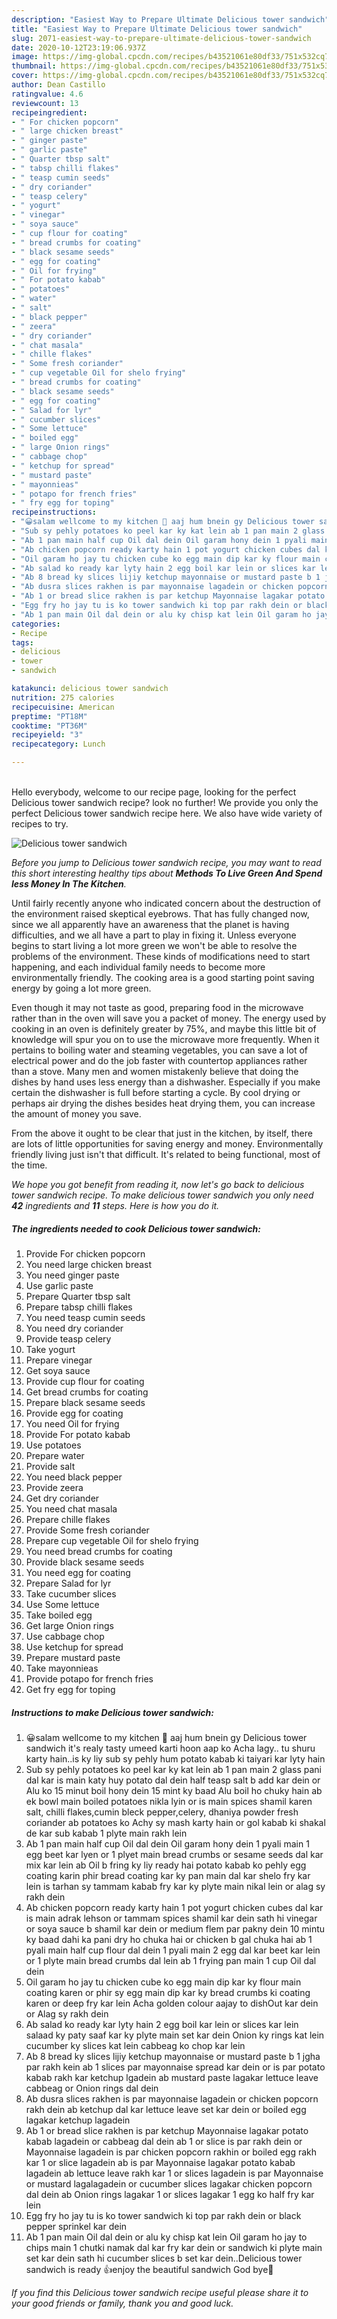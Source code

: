 ```yaml
---
description: "Easiest Way to Prepare Ultimate Delicious tower sandwich"
title: "Easiest Way to Prepare Ultimate Delicious tower sandwich"
slug: 2071-easiest-way-to-prepare-ultimate-delicious-tower-sandwich
date: 2020-10-12T23:19:06.937Z
image: https://img-global.cpcdn.com/recipes/b43521061e80df33/751x532cq70/delicious-tower-sandwich-recipe-main-photo.jpg
thumbnail: https://img-global.cpcdn.com/recipes/b43521061e80df33/751x532cq70/delicious-tower-sandwich-recipe-main-photo.jpg
cover: https://img-global.cpcdn.com/recipes/b43521061e80df33/751x532cq70/delicious-tower-sandwich-recipe-main-photo.jpg
author: Dean Castillo
ratingvalue: 4.6
reviewcount: 13
recipeingredient:
- " For chicken popcorn"
- " large chicken breast"
- " ginger paste"
- " garlic paste"
- " Quarter tbsp salt"
- " tabsp chilli flakes"
- " teasp cumin seeds"
- " dry coriander"
- " teasp celery"
- " yogurt"
- " vinegar"
- " soya sauce"
- " cup flour for coating"
- " bread crumbs for coating"
- " black sesame seeds"
- " egg for coating"
- " Oil for frying"
- " For potato kabab"
- " potatoes"
- " water"
- " salt"
- " black pepper"
- " zeera"
- " dry coriander"
- " chat masala"
- " chille flakes"
- " Some fresh coriander"
- " cup vegetable Oil for shelo frying"
- " bread crumbs for coating"
- " black sesame seeds"
- " egg for coating"
- " Salad for lyr"
- " cucumber slices"
- " Some lettuce"
- " boiled egg"
- " large Onion rings"
- " cabbage chop"
- " ketchup for spread"
- " mustard paste"
- " mayonnieas"
- " potapo for french fries"
- " fry egg for toping"
recipeinstructions:
- "😀salam wellcome to my kitchen 🤗 aaj hum bnein gy Delicious tower sandwich it&#39;s realy tasty umeed karti hoon aap ko Acha lagy.. tu shuru karty hain..is ky liy sub sy pehly hum potato kabab ki taiyari kar lyty hain"
- "Sub sy pehly potatoes ko peel kar ky kat lein ab 1 pan main 2 glass pani dal kar is main katy huy potato dal dein half teasp salt b add kar dein or Alu ko 15 minut boil hony dein 15 mint ky baad Alu boil ho chuky hain ab ek bowl main boiled potatoes nikla lyin or is main spices shamil karen salt, chilli flakes,cumin bleck pepper,celery, dhaniya powder fresh coriander ab potatoes ko Achy sy mash karty hain or gol kabab ki shakal de kar sub kabab 1 plyte main rakh lein"
- "Ab 1 pan main half cup Oil dal dein Oil garam hony dein 1 pyali main 1 egg beet kar lyen or 1 plyet main bread crumbs or sesame seeds dal kar mix kar lein ab Oil b fring ky liy ready hai potato kabab ko pehly egg coating karin phir bread coating kar ky pan main dal kar shelo fry kar lein is tarhan sy tammam kabab fry kar ky plyte main nikal lein or alag sy rakh dein"
- "Ab chicken popcorn ready karty hain 1 pot yogurt chicken cubes dal kar is main adrak lehson or tammam spices shamil kar dein sath hi vinegar or soya sauce b shamil kar dein or medium flem par pakny dein 10 mintu ky baad dahi ka pani dry ho chuka hai or chicken b gal chuka hai ab 1 pyali main half cup flour dal dein 1 pyali main 2 egg dal kar beet kar lein or 1 plyte main bread crumbs dal lein ab 1 frying pan main 1 cup Oil dal dein"
- "Oil garam ho jay tu chicken cube ko egg main dip kar ky flour main coating karen or phir sy egg main dip kar ky bread crumbs ki coating karen or deep fry kar lein Acha golden colour aajay to dishOut kar dein or Alag sy rakh dein"
- "Ab salad ko ready kar lyty hain 2 egg boil kar lein or slices kar lein salaad ky paty saaf kar ky plyte main set kar dein Onion ky rings kat lein cucumber ky slices kat lein cabbeag ko chop kar lein"
- "Ab 8 bread ky slices lijiy ketchup mayonnaise or mustard paste b 1 jgha par rakh kein ab 1 slices par mayonnaise spread kar dein or is par potato kabab rakh kar ketchup lgadein ab mustard paste lagakar lettuce leave cabbeag or Onion rings dal dein"
- "Ab dusra slices rakhen is par mayonnaise lagadein or chicken popcorn rakh dein ab ketchup dal kar lettuce leave set kar dein or boiled egg lagakar ketchup lagadein"
- "Ab 1 or bread slice rakhen is par ketchup Mayonnaise lagakar potato kabab lagadein or cabbeag dal dein ab 1 or slice is par rakh dein or Mayonnaise lagadein is par chicken popcorn rakhin or boiled egg rakh kar 1 or slice lagadein ab is par Mayonnaise lagakar potato kabab lagadein ab lettuce leave rakh kar 1 or slices lagadein is par Mayonnaise or mustard lagalagadein or cucumber slices lagakar chicken popcorn dal dein ab Onion rings lagakar 1 or slices lagakar 1 egg ko half fry kar lein"
- "Egg fry ho jay tu is ko tower sandwich ki top par rakh dein or black pepper sprinkel kar dein"
- "Ab 1 pan main Oil dal dein or alu ky chisp kat lein Oil garam ho jay to chips main 1 chutki namak dal kar fry kar dein or sandwich ki plyte main set kar dein sath hi cucumber slices b set kar dein..Delicious tower sandwich is ready 👍enjoy the beautiful sandwich God bye👋"
categories:
- Recipe
tags:
- delicious
- tower
- sandwich

katakunci: delicious tower sandwich 
nutrition: 275 calories
recipecuisine: American
preptime: "PT18M"
cooktime: "PT36M"
recipeyield: "3"
recipecategory: Lunch

---
```

<br>
Hello everybody, welcome to our recipe page, looking for the perfect Delicious tower sandwich recipe? look no further! We provide you only the perfect Delicious tower sandwich recipe here. We also have wide variety of recipes to try.
<br>


![Delicious tower sandwich](https://img-global.cpcdn.com/recipes/b43521061e80df33/751x532cq70/delicious-tower-sandwich-recipe-main-photo.jpg)

<i>Before you jump to Delicious tower sandwich recipe, you may want to read this short interesting healthy tips about 
<strong>Methods To Live Green And Spend less Money In The Kitchen</strong>.</i>
</br>

Until fairly recently anyone who indicated concern about the destruction of the environment raised skeptical eyebrows. That has fully changed now, since we all apparently have an awareness that the planet is having difficulties, and we all have a part to play in fixing it. Unless everyone begins to start living a lot more green we won't be able to resolve the problems of the environment. These kinds of modifications need to start happening, and each individual family needs to become more environmentally friendly. The cooking area is a good starting point saving energy by going a lot more green.

Even though it may not taste as good, preparing food in the microwave rather than in the oven will save you a packet of money. The energy used by cooking in an oven is definitely greater by 75%, and maybe this little bit of knowledge will spur you on to use the microwave more frequently. When it pertains to boiling water and steaming vegetables, you can save a lot of electrical power and do the job faster with countertop appliances rather than a stove. Many men and women mistakenly believe that doing the dishes by hand uses less energy than a dishwasher. Especially if you make certain the dishwasher is full before starting a cycle. By cool drying or perhaps air drying the dishes besides heat drying them, you can increase the amount of money you save.

From the above it ought to be clear that just in the kitchen, by itself, there are lots of little opportunities for saving energy and money. Environmentally friendly living just isn't that difficult. It's related to being functional, most of the time.


<i>We hope you got benefit from reading it, now let's go back to delicious tower sandwich recipe. To make delicious tower sandwich you only need <strong>42</strong> ingredients and <strong>11</strong> steps. Here is how you do it.
</i>

##### The ingredients needed to cook Delicious tower sandwich:

1. Provide  For chicken popcorn
1. You need  large chicken breast
1. You need  ginger paste
1. Use  garlic paste
1. Prepare  Quarter tbsp salt
1. Prepare  tabsp chilli flakes
1. You need  teasp cumin seeds
1. You need  dry coriander
1. Provide  teasp celery
1. Take  yogurt
1. Prepare  vinegar
1. Get  soya sauce
1. Provide  cup flour for coating
1. Get  bread crumbs for coating
1. Prepare  black sesame seeds
1. Provide  egg for coating
1. You need  Oil for frying
1. Provide  For potato kabab
1. Use  potatoes
1. Prepare  water
1. Provide  salt
1. You need  black pepper
1. Provide  zeera
1. Get  dry coriander
1. You need  chat masala
1. Prepare  chille flakes
1. Provide  Some fresh coriander
1. Prepare  cup vegetable Oil for shelo frying
1. You need  bread crumbs for coating
1. Provide  black sesame seeds
1. You need  egg for coating
1. Prepare  Salad for lyr
1. Take  cucumber slices
1. Use  Some lettuce
1. Take  boiled egg
1. Get  large Onion rings
1. Use  cabbage chop
1. Use  ketchup for spread
1. Prepare  mustard paste
1. Take  mayonnieas
1. Provide  potapo for french fries
1. Get  fry egg for toping


##### Instructions to make Delicious tower sandwich:

1. 😀salam wellcome to my kitchen 🤗 aaj hum bnein gy Delicious tower sandwich it&#39;s realy tasty umeed karti hoon aap ko Acha lagy.. tu shuru karty hain..is ky liy sub sy pehly hum potato kabab ki taiyari kar lyty hain
1. Sub sy pehly potatoes ko peel kar ky kat lein ab 1 pan main 2 glass pani dal kar is main katy huy potato dal dein half teasp salt b add kar dein or Alu ko 15 minut boil hony dein 15 mint ky baad Alu boil ho chuky hain ab ek bowl main boiled potatoes nikla lyin or is main spices shamil karen salt, chilli flakes,cumin bleck pepper,celery, dhaniya powder fresh coriander ab potatoes ko Achy sy mash karty hain or gol kabab ki shakal de kar sub kabab 1 plyte main rakh lein
1. Ab 1 pan main half cup Oil dal dein Oil garam hony dein 1 pyali main 1 egg beet kar lyen or 1 plyet main bread crumbs or sesame seeds dal kar mix kar lein ab Oil b fring ky liy ready hai potato kabab ko pehly egg coating karin phir bread coating kar ky pan main dal kar shelo fry kar lein is tarhan sy tammam kabab fry kar ky plyte main nikal lein or alag sy rakh dein
1. Ab chicken popcorn ready karty hain 1 pot yogurt chicken cubes dal kar is main adrak lehson or tammam spices shamil kar dein sath hi vinegar or soya sauce b shamil kar dein or medium flem par pakny dein 10 mintu ky baad dahi ka pani dry ho chuka hai or chicken b gal chuka hai ab 1 pyali main half cup flour dal dein 1 pyali main 2 egg dal kar beet kar lein or 1 plyte main bread crumbs dal lein ab 1 frying pan main 1 cup Oil dal dein
1. Oil garam ho jay tu chicken cube ko egg main dip kar ky flour main coating karen or phir sy egg main dip kar ky bread crumbs ki coating karen or deep fry kar lein Acha golden colour aajay to dishOut kar dein or Alag sy rakh dein
1. Ab salad ko ready kar lyty hain 2 egg boil kar lein or slices kar lein salaad ky paty saaf kar ky plyte main set kar dein Onion ky rings kat lein cucumber ky slices kat lein cabbeag ko chop kar lein
1. Ab 8 bread ky slices lijiy ketchup mayonnaise or mustard paste b 1 jgha par rakh kein ab 1 slices par mayonnaise spread kar dein or is par potato kabab rakh kar ketchup lgadein ab mustard paste lagakar lettuce leave cabbeag or Onion rings dal dein
1. Ab dusra slices rakhen is par mayonnaise lagadein or chicken popcorn rakh dein ab ketchup dal kar lettuce leave set kar dein or boiled egg lagakar ketchup lagadein
1. Ab 1 or bread slice rakhen is par ketchup Mayonnaise lagakar potato kabab lagadein or cabbeag dal dein ab 1 or slice is par rakh dein or Mayonnaise lagadein is par chicken popcorn rakhin or boiled egg rakh kar 1 or slice lagadein ab is par Mayonnaise lagakar potato kabab lagadein ab lettuce leave rakh kar 1 or slices lagadein is par Mayonnaise or mustard lagalagadein or cucumber slices lagakar chicken popcorn dal dein ab Onion rings lagakar 1 or slices lagakar 1 egg ko half fry kar lein
1. Egg fry ho jay tu is ko tower sandwich ki top par rakh dein or black pepper sprinkel kar dein
1. Ab 1 pan main Oil dal dein or alu ky chisp kat lein Oil garam ho jay to chips main 1 chutki namak dal kar fry kar dein or sandwich ki plyte main set kar dein sath hi cucumber slices b set kar dein..Delicious tower sandwich is ready 👍enjoy the beautiful sandwich God bye👋


<i>If you find this Delicious tower sandwich recipe useful please share it to your good friends or family, thank you and good luck.</i>
